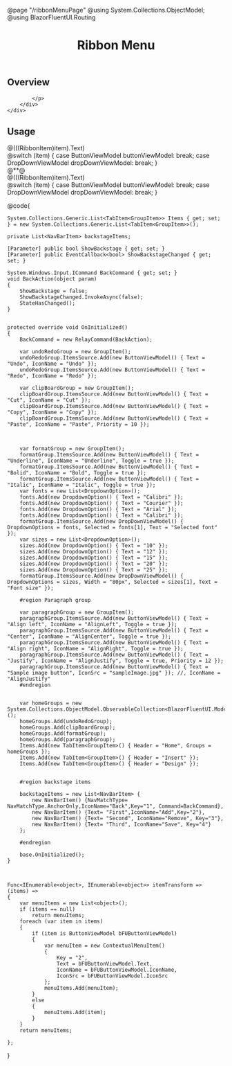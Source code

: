 ﻿@page  "/ribbonMenuPage"
@using System.Collections.ObjectModel;
@using BlazorFluentUI.Routing 
<header class="root">
    <h1 class="title">Ribbon Menu</h1>
</header>
<div class="section" style="transition-delay: 0s;">
    <div id="overview" tabindex="-1">
        <h2 class="subHeading hiddenContent">Overview</h2>
    </div>
    <div class="content">
        <div class="ms-Markdown">
            <p>

            </p>
        </div>
    </div>
</div>
<div class="section" style="transition-delay: 0s;">
    <div id="overview" tabindex="-1">
        <h2 class="subHeading">Usage</h2>
    </div>
    <div>
        <div class="subSection">
            <Demo Header="Ribbon menu" Key="0" MetadataPath="RibbonMenuPage">
                <RibbonMenu ItemsSource=@Items>
                    <ItemTemplate Context="tab">
                        <RibbonTab ItemsSource=@tab.Groups HeaderText=@tab.Header>
                            <ItemTemplate Context="groupData">
                                <RibbonGroup ItemsSource=@groupData ItemTransform=@itemTransform>
                                    <ItemTemplate Context="item">
                                        <TooltipHost>
                                            <TooltipContent>
                                                <div>@(((RibbonItem)item).Text)</div>
                                            </TooltipContent>
                                            <ChildContent>
                                                @switch (item)
                                                {
                                                    case ButtonViewModel buttonViewModel:
                                                        <CommandBarButton IconName=@buttonViewModel.IconName
                                                                          IconSrc=@buttonViewModel.IconSrc
                                                                          Command=@buttonViewModel.Command
                                                                          CommandParameter=@buttonViewModel.CommandParameter
                                                                          Toggle=@buttonViewModel.Toggle />
                                                        break;
                                                    case DropDownViewModel dropDownViewModel:
                                                        <Dropdown ItemsSource=@dropDownViewModel.DropdownOptions
                                                                  Placeholder="Select an option"
                                                                  @bind-SelectedOption=@dropDownViewModel.Selected
                                                                  Style=@("display: inline-block;width:" + @dropDownViewModel.Width) />
                                                        break;
                                                }
                                            </ChildContent>
                                        </TooltipHost>
                                    </ItemTemplate>
                                </RibbonGroup>
                            </ItemTemplate>
                        </RibbonTab>
                    </ItemTemplate>
                </RibbonMenu>
            </Demo>
        </div>
        <div class="subSection">
            <Demo Header="Ribbon Menu with backstage" Key="1" MetadataPath="RibbonMenuPage">
                @*<Toggle @bind-Checked=@ShowBackstage OnText="On!" OffText="Off!" Label="Backstage state" />*@
                <RibbonMenu ItemsSource=@Items BackstageHeader="File" @bind-ShowBackstage=ShowBackstage>
                    <ItemTemplate Context="tab">
                        <RibbonTab ItemsSource=@tab.Groups HeaderText=@tab.Header>
                            <ItemTemplate Context="groupData">
                                <RibbonGroup ItemsSource=@groupData ItemTransform=@itemTransform>
                                    <ItemTemplate Context="item">
                                        <TooltipHost>
                                            <TooltipContent>
                                                <div>@(((RibbonItem)item).Text)</div>
                                            </TooltipContent>
                                            <ChildContent>
                                                @switch (item)
                                                {
                                                    case ButtonViewModel buttonViewModel:
                                                        <CommandBarButton IconName=@buttonViewModel.IconName
                                                                          IconSrc=@buttonViewModel.IconSrc
                                                                          Command=@buttonViewModel.Command
                                                                          CommandParameter=@buttonViewModel.CommandParameter
                                                                          Toggle=@buttonViewModel.Toggle />
                                                        break;
                                                    case DropDownViewModel dropDownViewModel:
                                                        <Dropdown ItemsSource=@dropDownViewModel.DropdownOptions
                                                                  Placeholder="Select an option"
                                                                  @bind-SelectedOption=@dropDownViewModel.Selected
                                                                  Style=@("display: inline-block;width:" + @dropDownViewModel.Width) />
                                                        break;
                                                }
                                            </ChildContent>
                                        </TooltipHost>
                                    </ItemTemplate>
                                </RibbonGroup>
                            </ItemTemplate>
                        </RibbonTab>
                    </ItemTemplate>
                    <Backstage>
                        <div style="width: 900px;background-color: white;">
                            <div style="width:150px">
                                <NavBar Direction="LayoutDirection.Vertical" Items=@backstageItems />
                            </div>
                        </div>
                    </Backstage>
                </RibbonMenu>
            </Demo>
        </div>
    </div>
</div>

@code{

    System.Collections.Generic.List<TabItem<GroupItem>> Items { get; set; } = new System.Collections.Generic.List<TabItem<GroupItem>>();

    private List<NavBarItem> backstageItems;

    [Parameter] public bool ShowBackstage { get; set; }
    [Parameter] public EventCallback<bool> ShowBackstageChanged { get; set; }

    System.Windows.Input.ICommand BackCommand { get; set; }
    void BackAction(object param)
    {
        ShowBackstage = false;
        ShowBackstageChanged.InvokeAsync(false);
        StateHasChanged();
    }


    protected override void OnInitialized()
    {
        BackCommand = new RelayCommand(BackAction);

        var undoRedoGroup = new GroupItem();
        undoRedoGroup.ItemsSource.Add(new ButtonViewModel() { Text = "Undo", IconName = "Undo" });
        undoRedoGroup.ItemsSource.Add(new ButtonViewModel() { Text = "Redo", IconName = "Redo" });

        var clipBoardGroup = new GroupItem();
        clipBoardGroup.ItemsSource.Add(new ButtonViewModel() { Text = "Cut", IconName = "Cut" });
        clipBoardGroup.ItemsSource.Add(new ButtonViewModel() { Text = "Copy", IconName = "Copy" });
        clipBoardGroup.ItemsSource.Add(new ButtonViewModel() { Text = "Paste", IconName = "Paste", Priority = 10 });



        var formatGroup = new GroupItem();
        formatGroup.ItemsSource.Add(new ButtonViewModel() { Text = "Underline", IconName = "Underline", Toggle = true });
        formatGroup.ItemsSource.Add(new ButtonViewModel() { Text = "Bolid", IconName = "Bold", Toggle = true });
        formatGroup.ItemsSource.Add(new ButtonViewModel() { Text = "Italic", IconName = "Italic", Toggle = true });
        var fonts = new List<DropdownOption>();
        fonts.Add(new DropdownOption() { Text = "Calibri" });
        fonts.Add(new DropdownOption() { Text = "Courier" });
        fonts.Add(new DropdownOption() { Text = "Arial" });
        fonts.Add(new DropdownOption() { Text = "Calibri" });
        formatGroup.ItemsSource.Add(new DropDownViewModel() { DropdownOptions = fonts, Selected = fonts[1], Text = "Selected font" });
        var sizes = new List<DropdownOption>();
        sizes.Add(new DropdownOption() { Text = "10" });
        sizes.Add(new DropdownOption() { Text = "12" });
        sizes.Add(new DropdownOption() { Text = "15" });
        sizes.Add(new DropdownOption() { Text = "20" });
        sizes.Add(new DropdownOption() { Text = "25" });
        formatGroup.ItemsSource.Add(new DropDownViewModel() { DropdownOptions = sizes, Width = "80px", Selected = sizes[1], Text = "Font size" });

        #region Paragraph group

        var paragraphGroup = new GroupItem();
        paragraphGroup.ItemsSource.Add(new ButtonViewModel() { Text = "Align left", IconName = "AlignLeft", Toggle = true });
        paragraphGroup.ItemsSource.Add(new ButtonViewModel() { Text = "Center", IconName = "AlignCenter", Toggle = true });
        paragraphGroup.ItemsSource.Add(new ButtonViewModel() { Text = "Align right", IconName = "AlignRight", Toggle = true });
        paragraphGroup.ItemsSource.Add(new ButtonViewModel() { Text = "Justify", IconName = "AlignJustify", Toggle = true, Priority = 12 });
        paragraphGroup.ItemsSource.Add(new ButtonViewModel() { Text = "Sample image button", IconSrc = "sampleImage.jpg" }); //, IconName = "AlignJustify"
        #endregion


        var homeGroups = new System.Collections.ObjectModel.ObservableCollection<BlazorFluentUI.Models.IGroup>();
        homeGroups.Add(undoRedoGroup);
        homeGroups.Add(clipBoardGroup);
        homeGroups.Add(formatGroup);
        homeGroups.Add(paragraphGroup);
        Items.Add(new TabItem<GroupItem>() { Header = "Home", Groups = homeGroups });
        Items.Add(new TabItem<GroupItem>() { Header = "Insert" });
        Items.Add(new TabItem<GroupItem>() { Header = "Design" });


        #region backstage items

        backstageItems = new List<NavBarItem> {
            new NavBarItem() {NavMatchType= NavMatchType.AnchorOnly,IconName="Back",Key="1", Command=BackCommand},
            new NavBarItem() {Text= "First",IconName="Add",Key="2"},
            new NavBarItem() {Text= "Second", IconName="Remove", Key="3"},
            new NavBarItem() {Text= "Third", IconName="Save", Key="4"}
        };

        #endregion

        base.OnInitialized();
    }



    Func<IEnumerable<object>, IEnumerable<object>> itemTransform => (items) =>
    {
        var menuItems = new List<object>();
        if (items == null)
            return menuItems;
        foreach (var item in items)
        {
            if (item is ButtonViewModel bFUButtonViewModel)
            {
                var menuItem = new ContextualMenuItem()
                {
                    Key = "2",
                    Text = bFUButtonViewModel.Text,
                    IconName = bFUButtonViewModel.IconName,
                    IconSrc = bFUButtonViewModel.IconSrc
                };
                menuItems.Add(menuItem);
            }
            else
            {
                menuItems.Add(item);
            }
        }
        return menuItems;

    };
}
